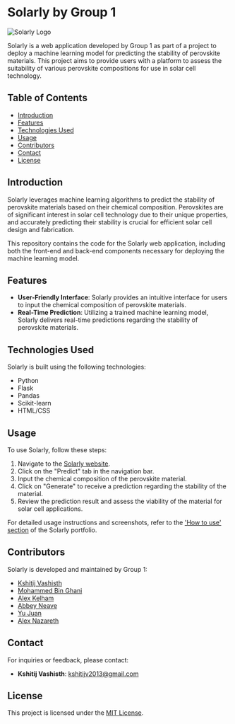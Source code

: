 # Solarly by Group 1

![Solarly Logo](images/solarly_logo.png)

Solarly is a web application developed by Group 1 as part of a project to deploy a machine learning model for predicting the stability of perovskite materials. This project aims to provide users with a platform to assess the suitability of various perovskite compositions for use in solar cell technology.

## Table of Contents

- [Introduction](#introduction)
- [Features](#features)
- [Technologies Used](#technologies-used)
- [Usage](#usage)
- [Contributors](#contributors)
- [Contact](#contact)
- [License](#license)

## Introduction

Solarly leverages machine learning algorithms to predict the stability of perovskite materials based on their chemical composition. Perovskites are of significant interest in solar cell technology due to their unique properties, and accurately predicting their stability is crucial for efficient solar cell design and fabrication.

This repository contains the code for the Solarly web application, including both the front-end and back-end components necessary for deploying the machine learning model.

## Features

- **User-Friendly Interface**: Solarly provides an intuitive interface for users to input the chemical composition of perovskite materials.
- **Real-Time Prediction**: Utilizing a trained machine learning model, Solarly delivers real-time predictions regarding the stability of perovskite materials.

## Technologies Used

Solarly is built using the following technologies:

- Python
- Flask
- Pandas
- Scikit-learn
- HTML/CSS

## Usage

To use Solarly, follow these steps:

1. Navigate to the [Solarly website](https://predict-solar-cell-materials.onrender.com/).
2. Click on the "Predict" tab in the navigation bar.
3. Input the chemical composition of the perovskite material.
4. Click on "Generate" to receive a prediction regarding the stability of the material.
5. Review the prediction result and assess the viability of the material for solar cell applications.

For detailed usage instructions and screenshots, refer to the ['How to use' section](https://kayveez.github.io/perovskites.github.io/website.html) of the Solarly portfolio.

## Contributors

Solarly is developed and maintained by Group 1:

- [Kshitij Vashisth](https://github.com/KayVeeZ)
- [Mohammed Bin Ghani](https://github.com/ghani1506)
- [Alex Kelham](https://github.com/Kelhamaa)
- [Abbey Neave](https://github.com/AbbeyNeave)
- [Yu Juan](https://github.com/yujuan11)
- [Alex Nazareth](https://github.com/alex-naz)

## Contact

For inquiries or feedback, please contact:

- **Kshitij Vashisth**: [kshitijv2013@gmail.com](mailto:kshitijv2013@gmail.com)

## License

This project is licensed under the [MIT License](LICENSE).
